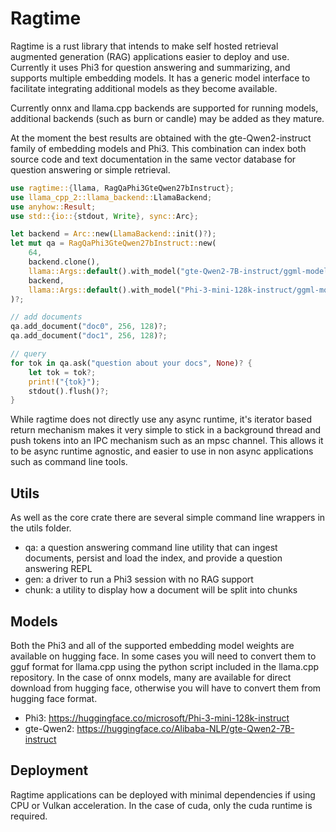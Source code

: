 # Ragtime

Ragtime is a rust library that intends to make self hosted retrieval
augmented generation (RAG) applications easier to deploy and
use. Currently it uses Phi3 for question answering and summarizing,
and supports multiple embedding models. It has a generic model
interface to facilitate integrating additional models as they become
available.

Currently onnx and llama.cpp backends are supported for running
models, additional backends (such as burn or candle) may be added as
they mature.

At the moment the best results are obtained with the
gte-Qwen2-instruct family of embedding models and Phi3. This
combination can index both source code and text documentation in the
same vector database for question answering or simple retrieval.

```rust
use ragtime::{llama, RagQaPhi3GteQwen27bInstruct};
use llama_cpp_2::llama_backend::LlamaBackend;
use anyhow::Result;
use std::{io::{stdout, Write}, sync::Arc};

let backend = Arc::new(LlamaBackend::init()?);
let mut qa = RagQaPhi3GteQwen27bInstruct::new(
    64,
    backend.clone(),
    llama::Args::default().with_model("gte-Qwen2-7B-instruct/ggml-model-q8_0.gguf"),
    backend,
    llama::Args::default().with_model("Phi-3-mini-128k-instruct/ggml-model-q8_0.gguf")
)?;

// add documents
qa.add_document("doc0", 256, 128)?;
qa.add_document("doc1", 256, 128)?;

// query
for tok in qa.ask("question about your docs", None)? {
    let tok = tok?;
    print!("{tok}");
    stdout().flush()?;
}
```

While ragtime does not directly use any async runtime, it's iterator
based return mechanism makes it very simple to stick in a background
thread and push tokens into an IPC mechanism such as an mpsc
channel. This allows it to be async runtime agnostic, and easier to
use in non async applications such as command line tools.

## Utils

As well as the core crate there are several simple command line
wrappers in the utils folder.

- qa: a question answering command line utility that can ingest
  documents, persist and load the index, and provide a question
  answering REPL
- gen: a driver to run a Phi3 session with no RAG support
- chunk: a utility to display how a document will be split into chunks

## Models

Both the Phi3 and all of the supported embedding model weights are
available on hugging face. In some cases you will need to convert them
to gguf format for llama.cpp using the python script included in the
llama.cpp repository. In the case of onnx models, many are available
for direct download from hugging face, otherwise you will have to
convert them from hugging face format.

- Phi3: https://huggingface.co/microsoft/Phi-3-mini-128k-instruct
- gte-Qwen2: https://huggingface.co/Alibaba-NLP/gte-Qwen2-7B-instruct

## Deployment

Ragtime applications can be deployed with minimal dependencies if
using CPU or Vulkan acceleration. In the case of cuda, only the cuda
runtime is required.
